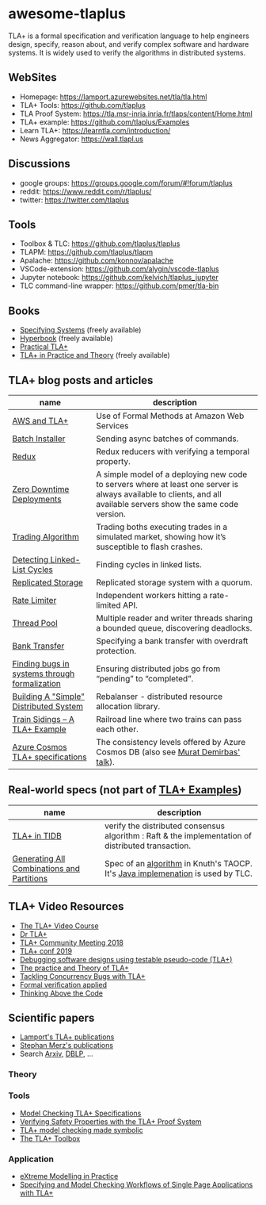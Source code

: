 # awesome-tlaplus

TLA+ is a formal specification and verification language to help engineers design, specify, reason about, and verify complex software and hardware systems. It is widely used to verify the algorithms in distributed systems.

## WebSites

* Homepage: https://lamport.azurewebsites.net/tla/tla.html
* TLA+ Tools: https://github.com/tlaplus
* TLA Proof System: https://tla.msr-inria.inria.fr/tlaps/content/Home.html
* TLA+ example: https://github.com/tlaplus/Examples
* Learn TLA+: https://learntla.com/introduction/
* News Aggregator: https://wall.tlapl.us

## Discussions

* google groups: https://groups.google.com/forum/#!forum/tlaplus
* reddit: https://www.reddit.com/r/tlaplus/
* twitter: https://twitter.com/tlaplus

## Tools

* Toolbox & TLC: https://github.com/tlaplus/tlaplus
* TLAPM: https://github.com/tlaplus/tlapm
* Apalache: https://github.com/konnov/apalache
* VSCode-extension: https://github.com/alygin/vscode-tlaplus
* Jupyter notebook: https://github.com/kelvich/tlaplus_jupyter
* TLC command-line wrapper: https://github.com/pmer/tla-bin

## Books

* [Specifying Systems](https://lamport.azurewebsites.net/tla/book.html) (freely available)
* [Hyperbook](https://lamport.azurewebsites.net/tla/hyperbook.html) (freely available)
* [Practical TLA+](https://www.apress.com/gp/book/9781484238288)
* [TLA+ in Practice and Theory](https://pron.github.io/posts/tlaplus_part1) (freely available)

## TLA+ blog posts and articles


| name | description |  
| --- | --- | 
| [AWS and TLA+](http://lamport.azurewebsites.net/tla/amazon.html) | Use of Formal Methods at Amazon Web Services |
| [Batch Installer](https://medium.com/espark-engineering-blog/formal-methods-in-practice-8f20d72bce4f) | Sending async batches of commands. |
| [Redux](https://www.hillelwayne.com/post/tla-redux/) | Redux reducers with verifying a temporal property. |
| [Zero Downtime Deployments](https://www.hillelwayne.com/post/modeling-deployments/) | A simple model of a deploying new code to servers where at least one server is always available to clients, and all available servers show the same code version. |
| [Trading Algorithm](https://www.linkedin.com/pulse/lamports-tla-spec-testing-why-youre-using-nira-amit/) | Trading boths executing trades in a simulated market, showing how it’s susceptible to flash crashes. |
| [Detecting Linked-List Cycles](https://lorinhochstein.wordpress.com/2017/10/16/the-tortoise-and-the-hare-in-tla/) | Finding cycles in linked lists. |
| [Replicated Storage](http://muratbuffalo.blogspot.com/2016/11/modeling-replicated-storage-system-in.html) | Replicated storage system with a quorum. |
| [Rate Limiter](https://learntla.com/concurrency/example/) | Independent workers hitting a rate-limited API. |
| [Thread Pool](http://www.cs.unh.edu/~charpov/programming-tlabuffer.html) | Multiple reader and writer threads sharing a bounded queue, discovering deadlocks. |
| [Bank Transfer](https://learntla.com/introduction/example/) | Specifying a bank transfer with overdraft protection. |
| [Finding bugs in systems through formalization](https://andy.hammerhartes.de/finding-bugs-in-systems-through-formalization.html) | Ensuring distributed jobs go from “pending” to “completed”. |
| [Building A "Simple" Distributed System](https://jack-vanlightly.com/blog/2019/1/27/building-a-simple-distributed-system-formal-verification) | Rebalanser - distributed resource allocation library. |
| [Train Sidings – A TLA+ Example](https://www.heinbockel.eu/2019/12/08/train-sidings-a-tla-example/) | Railroad line where two trains can pass each other. |
| [Azure Cosmos TLA+ specifications](https://github.com/Azure/azure-cosmos-tla) | The consistency levels offered by Azure Cosmos DB (also see [Murat Demirbas' talk](https://www.microsoft.com/en-us/research/video/tla-specifications-of-the-consistency-guarantees-provided-by-cosmos-db/)). |


## Real-world specs (not part of [TLA+ Examples](https://github.com/tlaplus/examples))

| name | description |  
| --- | --- | 
| [TLA+ in TIDB](https://github.com/pingcap/tla-plus) | verify the distributed consensus algorithm : Raft & the implementation of distributed transaction. |
| [Generating All Combinations and Partitions](https://github.com/tlaplus/tlaplus/blob/master/tlatools/org.lamport.tlatools/src/tlc2/value/impl/SubsetValue.tla) | Spec of an [algorithm](https://github.com/tlaplus/tlaplus/blob/f8f057f3e019026e478369c2b82e20677c920335/tlatools/org.lamport.tlatools/src/tlc2/value/impl/SubsetValue.tla#L28-L33) in Knuth's TAOCP. It's [Java implemenation](https://github.com/tlaplus/tlaplus/blob/f8f057f3e019026e478369c2b82e20677c920335/tlatools/org.lamport.tlatools/src/tlc2/value/impl/SubsetValue.java#L513-L588) is used by TLC. |

## TLA+ Video Resources

* [The TLA+ Video Course](http://lamport.azurewebsites.net/video/videos.html)
* [Dr TLA+](https://github.com/tlaplus/DrTLAPlus)
* [TLA+ Community Meeting 2018](https://www.youtube.com/playlist?list=PLWLcqZLzY8u_3mDg2cHmduA5wl4J6hNX2)
* [TLA+ conf 2019](https://www.youtube.com/playlist?list=PLWLcqZLzY8u_Osnz-YPOVrptG1ys73OkR)
* [Debugging software designs using testable pseudo-code (TLA+)](https://www.youtube.com/watch?v=LAEXHua4MQQ)
* [The practice and Theory of TLA+](https://www.youtube.com/watch?v=15uy9Ga-14I)
* [Tackling Concurrency Bugs with TLA+](https://www.youtube.com/watch?v=_9B__0S21y8)
* [Formal verification applied](https://www.youtube.com/watch?v=l9XZYI3jta0)
* [Thinking Above the Code](https://www.youtube.com/watch?v=-4Yp3j_jk8Q)

## Scientific papers

* [Lamport's TLA+ publications](https://lamport.azurewebsites.net/tla/papers.html?back-link=more-stuff.html)
* [Stephan Merz's publications](https://members.loria.fr/SMerz/papers.html)
* Search [Arxiv](http://search.arxiv.org:8081/?query=tla&in=grp_cs), [DBLP](https://dblp.uni-trier.de/search?q=tla), ...

### Theory

### Tools

* [Model Checking TLA+ Specifications](http://link.springer.com/10.1007/3-540-48153-2_6)
* [Verifying Safety Properties with the TLA+ Proof System](http://link.springer.com/10.1007/978-3-642-14203-1_12)
* [TLA+ model checking made symbolic](https://dl.acm.org/doi/10.1145/3360549)
* [The TLA+ Toolbox](https://arxiv.org/abs/1912.10633)

### Application

* [eXtreme Modelling in Practice](https://arxiv.org/abs/2006.00915)
* [Specifying and Model Checking Workflows of Single Page Applications with TLA+](https://arxiv.org/abs/2005.05627)


